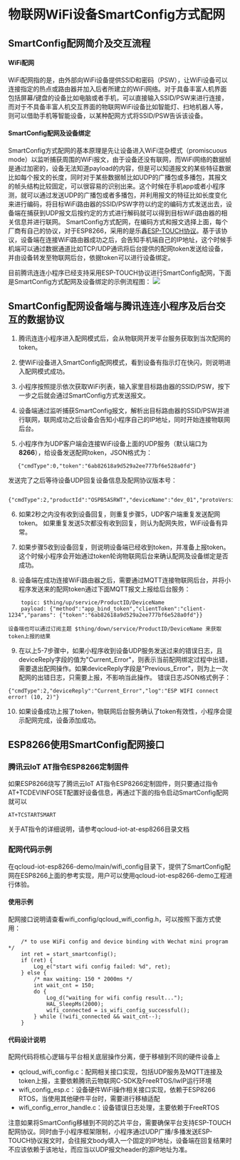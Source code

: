 # 物联网WiFi设备SmartConfig方式配网

## SmartConfig配网简介及交互流程
#### WiFi配网
WiFi配网指的是，由外部向WiFi设备提供SSID和密码（PSW），让WiFi设备可以连接指定的热点或路由器并加入后者所建立的WiFi网络。对于具备丰富人机界面包括屏幕/键盘的设备比如电脑或者手机，可以直接输入SSID/PSW来进行连接，而对于不具备丰富人机交互界面的物联网WiFi设备比如智能灯、扫地机器人等，则可以借助手机等智能设备，以某种配网方式将SSID/PSW告诉该设备。

#### SmartConfig配网及设备绑定
SmartConfig方式配网的基本原理是先让设备进入WiFi混杂模式（promiscuous mode）以监听捕获周围的WiFi报文，由于设备还没有联网，而WiFi网络的数据帧是通过加密的，设备无法知道payload的内容，但是可以知道报文的某些特征数据比如每个报文的长度，同时对于某些数据帧比如UDP的广播包或多播包，其报文的帧头结构比较固定，可以很容易的识别出来。这个时候在手机app或者小程序测，就可以通过发送UDP的广播包或者多播包，并利用报文的特征比如长度变化来进行编码，将目标WiFi路由器的SSID/PSW字符以约定的编码方式发送出去，设备端在捕获到UDP报文后按约定的方式进行解码就可以得到目标WiFi路由器的相关信息并进行联网。
SmartConfig方式配网，在编码方式和报文选择上面，每个厂商有自己的协议，对于ESP8266，采用的是乐鑫[ESP-TOUCH协议](https://www.espressif.com/zh-hans/products/software/esp-touch/overview)。基于该协议，设备端在连接WiFi路由器成功之后，会告知手机端自己的IP地址，这个时候手机端可以通过数据通道比如TCP/UDP通讯将后台提供的配网token发送给设备，并由设备转发至物联网后台，依据token可以进行设备绑定。

目前腾讯连连小程序已经支持采用ESP-TOUCH协议进行SmartConfig配网，下面是SmartConfig方式配网及设备绑定的示例流程图：
![](https://main.qcloudimg.com/raw/60a5a3f9973135430a592bbeb5d591b6.jpg)

## SmartConfig配网设备端与腾讯连连小程序及后台交互的数据协议
1. 腾讯连连小程序进入配网模式后，会从物联网开发平台服务获取到当次配网的token。

2. 使WiFi设备进入SmartConfig配网模式，看到设备有指示灯在快闪，则说明进入配网模式成功。
  
3. 小程序按照提示依次获取WiFi列表，输入家里目标路由器的SSID/PSW，按下一步之后就会通过SmartConfig方式发送报文。

4. 设备端通过监听捕获SmartConfig报文，解析出目标路由器的SSID/PSW并进行联网，联网成功之后设备会告知小程序自己的IP地址，同时开始连接物联网后台。

5. 小程序作为UDP客户端会连接WiFi设备上面的UDP服务（默认端口为**8266**），给设备发送配网token，JSON格式为：
```
   {"cmdType":0,"token":"6ab82618a9d529a2ee777bf6e528a0fd"} 
```
   发送完了之后等待设备UDP回复设备信息及配网协议版本号：
```   
   {"cmdType":2,"productId":"OSPB5ASRWT","deviceName":"dev_01","protoVersion":"2.0"}
```
6. 如果2秒之内没有收到设备回复，则重复步骤5，UDP客户端重复发送配网token。
   如果重复发送5次都没有收到回复，则认为配网失败，WiFi设备有异常。
   
7. 如果步骤5收到设备回复，则说明设备端已经收到token，并准备上报token。这个时候小程序会开始通过token轮询物联网后台来确认配网及设备绑定是否成功。

8. 设备端在成功连接WiFi路由器之后，需要通过MQTT连接物联网后台，并将小程序发送来的配网token通过下面MQTT报文上报给后台服务：
```
    topic: $thing/up/service/ProductID/DeviceName
    payload: {"method":"app_bind_token","clientToken":"client-1234","params": {"token":"6ab82618a9d529a2ee777bf6e528a0fd"}}
```
    设备端也可以通过订阅主题 $thing/down/service/ProductID/DeviceName 来获取token上报的结果

9. 在以上5-7步骤中，如果小程序收到设备UDP服务发送过来的错误日志，且deviceReply字段的值为"Current_Error"，则表示当前配网绑定过程中出错，需要退出配网操作。如果deviceReply字段是"Previous_Error"，则为上一次配网的出错日志，只需要上报，不影响当此操作。
错误日志JSON格式例子：
```
{"cmdType":2,"deviceReply":"Current_Error","log":"ESP WIFI connect error! (10, 2)"} 
```
10. 如果设备成功上报了token，物联网后台服务确认了token有效性，小程序会提示配网完成，设备添加成功。

## ESP8266使用SmartConfig配网接口
### 腾讯云IoT AT指令ESP8266定制固件
如果ESP8266烧写了腾讯云IoT AT指令ESP8266定制固件，则只要通过指令AT+TCDEVINFOSET配置好设备信息，再通过下面的指令启动SmartConfig配网就可以
```
AT+TCSTARTSMART
```
关于AT指令的详细说明，请参考qcloud-iot-at-esp8266目录文档

### 配网代码示例
在qcloud-iot-esp8266-demo/main/wifi_config目录下，提供了SmartConfig配网在ESP8266上面的参考实现，用户可以使用qcloud-iot-esp8266-demo工程进行体验。

#### 使用示例
配网接口说明请查看wifi_config/qcloud_wifi_config.h，可以按照下面方式使用：

```
    /* to use WiFi config and device binding with Wechat mini program */
    int ret = start_smartconfig();
    if (ret) {
        Log_e("start wifi config failed: %d", ret);
    } else {
        /* max waiting: 150 * 2000ms */
        int wait_cnt = 150;
        do {
            Log_d("waiting for wifi config result...");
            HAL_SleepMs(2000);
            wifi_connected = is_wifi_config_successful();
        } while (!wifi_connected && wait_cnt--);
    }

```

#### 代码设计说明
配网代码将核心逻辑与平台相关底层操作分离，便于移植到不同的硬件设备上
- qcloud_wifi_config.c：配网相关接口实现，包括UDP服务及MQTT连接及token上报，主要依赖腾讯云物联网C-SDK及FreeRTOS/lwIP运行环境
- wifi_config_esp.c：设备硬件WiFi操作相关接口实现，依赖于ESP8266 RTOS，当使用其他硬件平台时，需要进行移植适配
- wifi_config_error_handle.c：设备错误日志处理，主要依赖于FreeRTOS

注意如果将SmartConfig移植到不同的芯片平台，需要确保平台支持ESP-TOUCH配网协议。同时由于小程序框架限制，小程序通过UDP广播/多播发送ESP-TOUCH协议报文时，会往报文body填入一个固定的IP地址，设备端在回复结果时不应该依赖于该地址，而应当以UDP报文header的源IP地址为准。